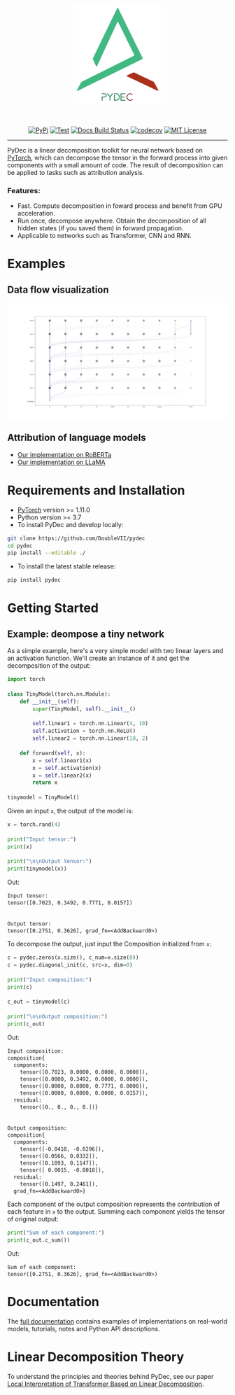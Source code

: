 
<p align="center">
  <img src="docs/_images/PyDec_Logo1.png" width="200">
</p>

<p align="center">
  <br />
  <br />
  <a href="https://pypi.org/project/pydec/"><img alt="PyPi" src="https://img.shields.io/pypi/v/pydec" /></a>
  <a href="https://github.com/DoubleVII/pydec/actions/workflows/python-package-conda.yml"><img alt="Test" src="https://github.com/DoubleVII/pydec/actions/workflows/python-package-conda.yml/badge.svg?branch=master" /></a>
  <a href="https://doublevii.github.io/pydec/"><img alt="Docs Build Status" src="https://img.shields.io/github/actions/workflow/status/DoubleVII/pydec/deploy-static-pages.yml?label=docs" /></a>
  <a href="https://codecov.io/gh/DoubleVII/pydec"><img alt="codecov" src="https://codecov.io/gh/DoubleVII/pydec/branch/master/graph/badge.svg?token=UGXWFEKQA9" /></a>
  <a href="https://opensource.org/licenses/MIT"><img alt="MIT License" src="https://img.shields.io/badge/License-MIT-yellow.svg" /></a>
</p>

--------------------------------------------------------------------------------

PyDec is a linear decomposition toolkit for neural network based on [PyTorch](https://pytorch.org/), which can decompose the tensor in the forward process into given components with a small amount of code. The result of decomposition can be applied to tasks such as attribution analysis.

### Features:
* Fast. Compute decomposition in foward process and benefit from GPU acceleration.
* Run once, decompose anywhere. Obtain the decomposition of all hidden states (if you saved them) in forward propagation.
* Applicable to networks such as Transformer, CNN and RNN.

# Examples
<!-- ## Attribution
Contribution Heat maps of the Roberta model (fine-tuned on SST-2). Warm colors indicate high
contribution while cool colors indicate low contribution. The outputs of the model were positive, negative and positive, but the latter two samples did not match the labels.

<div align="center">
<img src="./docs/assets/img/pydec_demo1.png" width="70%">
</div> -->

## Data flow visualization

![Data flow demo](docs/_images/pydec_demo2_1.gif)

## Attribution of language models
* [Our implementation on RoBERTa](/examples/roberta)
* [Our implementation on LLaMA](/examples/llama)

# Requirements and Installation
* [PyTorch](https://pytorch.org/) version >= 1.11.0
* Python version >= 3.7
* To install PyDec and develop locally:

``` bash
git clone https://github.com/DoubleVII/pydec
cd pydec
pip install --editable ./
```

* To install the latest stable release:
``` bash
pip install pydec
```

# Getting Started

## Example: deompose a tiny network

As a simple example, here's a very simple model with two linear layers and an activation function. We'll create an instance of it and get the decomposition of the output:
```python
import torch

class TinyModel(torch.nn.Module):
    def __init__(self):
        super(TinyModel, self).__init__()

        self.linear1 = torch.nn.Linear(4, 10)
        self.activation = torch.nn.ReLU()
        self.linear2 = torch.nn.Linear(10, 2)

    def forward(self, x):
        x = self.linear1(x)
        x = self.activation(x)
        x = self.linear2(x)
        return x

tinymodel = TinyModel()
```

Given an input `x`, the output of the model is:
```python
x = torch.rand(4)

print("Input tensor:")
print(x)

print("\n\nOutput tensor:")
print(tinymodel(x))
```
Out:
```
Input tensor:
tensor([0.7023, 0.3492, 0.7771, 0.0157])


Output tensor:
tensor([0.2751, 0.3626], grad_fn=<AddBackward0>)
```
To decompose the output, just input the Composition initialized from `x`:
```python
c = pydec.zeros(x.size(), c_num=x.size(0))
c = pydec.diagonal_init(c, src=x, dim=0)

print("Input composition:")
print(c)

c_out = tinymodel(c)

print("\n\nOutput composition:")
print(c_out)
```
Out:
```
Input composition:
composition{
  components:
    tensor([0.7023, 0.0000, 0.0000, 0.0000]),
    tensor([0.0000, 0.3492, 0.0000, 0.0000]),
    tensor([0.0000, 0.0000, 0.7771, 0.0000]),
    tensor([0.0000, 0.0000, 0.0000, 0.0157]),
  residual:
    tensor([0., 0., 0., 0.])}


Output composition:
composition{
  components:
    tensor([-0.0418, -0.0296]),
    tensor([0.0566, 0.0332]),
    tensor([0.1093, 0.1147]),
    tensor([ 0.0015, -0.0018]),
  residual:
    tensor([0.1497, 0.2461]),
  grad_fn=<AddBackward0>}
```

Each component of the output composition represents the contribution of each feature in `x` to the output.
Summing each component yields the tensor of original output:
```python
print("Sum of each component:")
print(c_out.c_sum())
```
Out:
```
Sum of each component:
tensor([0.2751, 0.3626], grad_fn=<AddBackward0>)
```

# Documentation

The [full documentation](https://doublevii.github.io/pydec/) contains examples of implementations on real-world models, tutorials, notes and Python API descriptions.


# Linear Decomposition Theory
To understand the principles and theories behind PyDec, see our paper [Local Interpretation of Transformer Based on Linear Decomposition](https://aclanthology.org/2023.acl-long.572/).